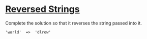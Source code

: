 # [Reversed Strings](https://www.codewars.com/kata/5168bb5dfe9a00b126000018)
Complete the solution so that it reverses the string passed into it. 

```
'world'  =>  'dlrow'
```